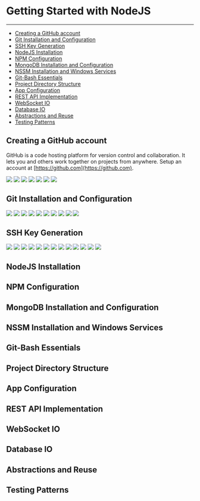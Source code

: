 # Getting Started with NodeJS
---

- [Creating a GitHub account](https://github.com/donpayne/tutorials/blob/master/nodejs/getting-started.md#creating-a-github-account)
- [Git Installation and Configuration](https://github.com/donpayne/tutorials/blob/master/nodejs/getting-started.md#git-installation-and-configuration)
- [SSH Key Generation](https://github.com/donpayne/tutorials/blob/master/nodejs/getting-started.md#ssh-key-generation)
- [NodeJS Installation](https://github.com/donpayne/tutorials/blob/master/nodejs/getting-started.md#nodejs-installation)
- [NPM Configuration](https://github.com/donpayne/tutorials/blob/master/nodejs/getting-started.md#npm-configuration)
- [MongoDB Installation and Configuration](https://github.com/donpayne/tutorials/blob/master/nodejs/getting-started.md#mongodb-installation-and-configuration)
- [NSSM Installation and Windows Services](https://github.com/donpayne/tutorials/blob/master/nodejs/getting-started.md#nssm-installation-and-windows-services)
- [Git-Bash Essentials](https://github.com/donpayne/tutorials/blob/master/nodejs/getting-started.md#git-bash-essentials)
- [Project Directory Structure](https://github.com/donpayne/tutorials/blob/master/nodejs/getting-started.md#project-directory-structure)
- [App Configuration](https://github.com/donpayne/tutorials/blob/master/nodejs/getting-started.md#app-configuration)
- [REST API Implementation](https://github.com/donpayne/tutorials/blob/master/nodejs/getting-started.md#rest-api-implementation)
- [WebSocket IO](https://github.com/donpayne/tutorials/blob/master/nodejs/getting-started.md#websocket-io)
- [Database IO](https://github.com/donpayne/tutorials/blob/master/nodejs/getting-started.md#database-io)
- [Abstractions and Reuse](https://github.com/donpayne/tutorials/blob/master/nodejs/getting-started.md#abstractions-and-reuse)
- [Testing Patterns](https://github.com/donpayne/tutorials/blob/master/nodejs/getting-started.md#testing-patterns)

## Creating a GitHub account
GitHub is a code hosting platform for version control and collaboration. It lets you and others work together on projects from anywhere.  Setup an account at [https://github.com](https://github.com).

![](https://github.com/donpayne/tutorials/raw/master/nodejs/img/github-signin1.png)
![](https://github.com/donpayne/tutorials/raw/master/nodejs/img/github-signin2.png)
![](https://github.com/donpayne/tutorials/raw/master/nodejs/img/github-signin3.png)
![](https://github.com/donpayne/tutorials/raw/master/nodejs/img/github-signin4.png)
![](https://github.com/donpayne/tutorials/raw/master/nodejs/img/github-signin5.png)
![](https://github.com/donpayne/tutorials/raw/master/nodejs/img/github-signin6.png)
![](https://github.com/donpayne/tutorials/raw/master/nodejs/img/github-signin7.png)

## Git Installation and Configuration
![](https://github.com/donpayne/tutorials/raw/master/nodejs/img/git-install1.png)
![](https://github.com/donpayne/tutorials/raw/master/nodejs/img/git-install2.png)
![](https://github.com/donpayne/tutorials/raw/master/nodejs/img/git-install3.png)
![](https://github.com/donpayne/tutorials/raw/master/nodejs/img/git-install4.png)
![](https://github.com/donpayne/tutorials/raw/master/nodejs/img/git-install5.png)
![](https://github.com/donpayne/tutorials/raw/master/nodejs/img/git-install6.png)
![](https://github.com/donpayne/tutorials/raw/master/nodejs/img/git-install7.png)
![](https://github.com/donpayne/tutorials/raw/master/nodejs/img/git-install8.png)
![](https://github.com/donpayne/tutorials/raw/master/nodejs/img/git-install9.png)
![](https://github.com/donpayne/tutorials/raw/master/nodejs/img/git-install10.png)

## SSH Key Generation
![](https://github.com/donpayne/tutorials/raw/master/nodejs/img/ssh-keygen1.png)
![](https://github.com/donpayne/tutorials/raw/master/nodejs/img/ssh-keygen2.png)
![](https://github.com/donpayne/tutorials/raw/master/nodejs/img/ssh-keygen3.png)
![](https://github.com/donpayne/tutorials/raw/master/nodejs/img/ssh-keygen4.png)
![](https://github.com/donpayne/tutorials/raw/master/nodejs/img/ssh-keygen5.png)
![](https://github.com/donpayne/tutorials/raw/master/nodejs/img/ssh-keygen6.png)
![](https://github.com/donpayne/tutorials/raw/master/nodejs/img/ssh-keygen7.png)
![](https://github.com/donpayne/tutorials/raw/master/nodejs/img/ssh-keygen8.png)
![](https://github.com/donpayne/tutorials/raw/master/nodejs/img/ssh-keygen9.png)
![](https://github.com/donpayne/tutorials/raw/master/nodejs/img/ssh-keygen10.png)
![](https://github.com/donpayne/tutorials/raw/master/nodejs/img/ssh-keygen11.png)
![](https://github.com/donpayne/tutorials/raw/master/nodejs/img/ssh-keygen12.png)
![](https://github.com/donpayne/tutorials/raw/master/nodejs/img/ssh-keygen13.png)

## NodeJS Installation
## NPM Configuration
## MongoDB Installation and Configuration
## NSSM Installation and Windows Services
## Git-Bash Essentials
## Project Directory Structure
## App Configuration
## REST API Implementation
## WebSocket IO
## Database IO
## Abstractions and Reuse
## Testing Patterns

